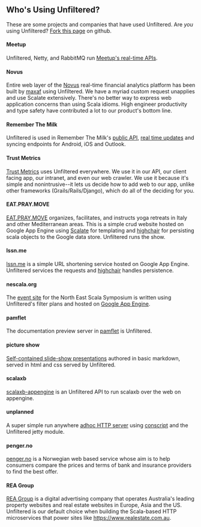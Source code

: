Who's Using Unfiltered?
-----------------------

These are some projects and companies that have used Unfiltered. Are
*you* using Unfiltered?
[Fork this page](https://github.com/unfiltered/website/blob/src/paradox/99.md)
on github.

#### Meetup

Unfiltered, Netty, and RabbitMQ run [Meetup's real-time APIs](http://making.meetup.com/post/2929945070/real-life-meetups-deserve-real-time-apis).

#### Novus

Entire web layer of the [Novus](https://www.novus.com/) real-time financial analytics platform has been built by [maxaf](https://github.com/maxaf) using Unfiltered. We have a myriad custom request unapplies and use Scalate extensively. There's no better way to express web application concerns than using Scala idioms. High engineer productivity and type safety have contributed a lot to our product's bottom line.

#### Remember The Milk

Unfiltered is used in Remember The Milk's [public API](http://www.rememberthemilk.com/services/api/), [real time updates](http://blog.rememberthemilk.com/2011/08/real-time-updating-comes-to-the-remember-the-milk-web-app/) and syncing endpoints for Android, iOS and Outlook.

#### Trust Metrics

[Trust Metrics](http://www.trustmetrics.com) uses Unfiltered everywhere.  We use it in our API, our client facing app, our intranet, and even our web crawler. We use it because it's simple and nonintrusive--it lets us decide how to add web to our app, unlike other frameworks (Grails/Rails/Django), which do all of the deciding for you.

#### EAT.PRAY.MOVE

[EAT.PRAY.MOVE](http://www.eatpraymove.com/) organizes, facilitates, and instructs yoga retreats in Italy and other Mediterranean areas. This is a simple crud website hosted on Google App Engine using [Scalate](http://scalate.fusesource.org/) for templating and [highchair](https://github.com/chrislewis/highchair) for persisting scala objects to the Google data store. Unfiltered runs the show.

#### lssn.me

[lssn.me](http://www.lssn.me/) is a simple URL shortening service hosted on Google App Engine. Unfiltered services the requests and [highchair](https://github.com/chrislewis/highchair) handles persistence.

#### nescala.org

The [event site](http://nescala.org/) for the North East Scala Symposium is written using Unfiltered's filter plans and hosted on [Google App Engine](http://code.google.com/appengine/).

#### pamflet

The documentation preview server in [pamflet](https://github.com/foundweekends/pamflet/) is Unfiltered.

#### picture show

[Self-contained slide-show presentations](https://github.com/softprops/picture-show#readme) authored in basic markdown, served in html and css served by Unfiltered.

#### scalaxb

[scalaxb-appengine](http://scalaxb.org/scalaxb-appengine) is an Unfiltered API to run scalaxb over the web on appengine.

#### unplanned

A super simple run anywhere [adhoc HTTP server](https://github.com/softprops/unplanned#readme) using [conscript](https://github.com/foundweekends/conscript#readme) and the Unfiltered jetty module.

#### penger.no
[penger.no](https://www.penger.no/) is a Norwegian web based service whose aim is to help consumers compare the prices and terms of bank and insurance providers to find the best offer.

#### REA Group

[REA Group](https://www.rea-group.com/) is a digital advertising company that operates Australia's leading property websites and real estate websites in Europe, Asia and the US. Unfiltered is our default choice when building the Scala-based HTTP microservices that power sites like https://www.realestate.com.au.
